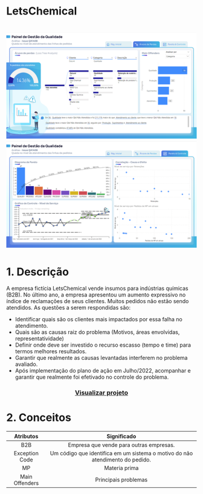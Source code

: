 # LetsChemical

<h1 align="center">
  <img alt="LetsChemical" title="#LetsChemical" src="https://github.com/robsonlopesjr/letschemical/blob/main/imagens/screen002.png" />
  <img alt="LetsChemical" title="#LetsChemical" src="https://github.com/robsonlopesjr/letschemical/blob/main/imagens/screen003.png" />
</h1>

# 1. Descrição
A empresa fictícia LetsChemical vende insumos para indústrias químicas (B2B). No último ano, a empresa apresentou um aumento expressivo no índice de reclamações de seus clientes. Muitos pedidos não estão sendo atendidos. As questões a serem respondidas são:
- Identificar quais são os clientes mais impactados por essa falha no atendimento.
- Quais são as causas raiz do problema (Motivos, áreas envolvidas, representatividade)
- Definir onde deve ser investido o recurso escasso (tempo e time) para termos melhores resultados.
- Garantir que realmente as causas levantadas interferem no problema avaliado.
- Após implementação do plano de ação em Julho/2022, acompanhar e garantir que realmente foi efetivado no controle do problema.

<h3 align="center">
<a href="https://app.powerbi.com/view?r=eyJrIjoiNTkyNDg3NmQtNThhNC00ZTMwLWFiMTgtNjQ3NjI5NDYxZWFkIiwidCI6IjJhNjhhMTEwLTZhOWYtNDIyNS1iNjNlLTMwNDViM2JjOTQwYiJ9" target="_blank">Visualizar projeto</a>
</h1>

# 2. Conceitos 

|   Atributos    |                                  Significado                                  |
| :------------: | :---------------------------------------------------------------------------: |
|      B2B       |                    Empresa que vende para outras empresas.                    |
| Exception Code | Um código que identifica em um sistema o motivo do não atendimento do pedido. |
|       MP       |                                 Materia prima                                 |
| Main Offenders |                             Principais problemas                              |